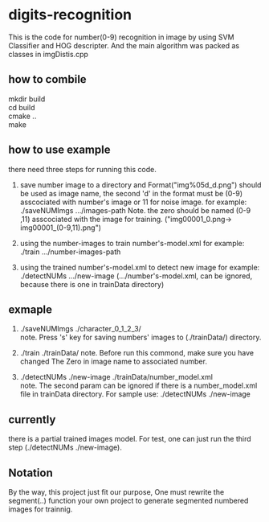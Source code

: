 # digits-recognition
This is the code for number(0-9) recognition in image by using SVM Classifier and HOG descripter. And the main algorithm was packed as classes in imgDistis.cpp 


## how to combile  
mkdir build  
cd build  
cmake ..  
make  


## how to use example 
there need three steps for running this code. 
1.  save number image to a directory  and Format("img%05d_d.png") should be used as image name, the second 'd' in the format must be (0-9) asscociated with number's image or 11 for noise image.
for example:  ./saveNUMImgs  .../images-path 
Note. the zero should be named (0-9 ,11) asscociated with the image for training. ("img00001\_0.png-> img00001\_(0-9,11).png")

2.  using the number-images to train number's-model.xml 
for example:  ./train .../number-images-path

3. using the trained number's-model.xml to detect new image
for example: ./detectNUMs  .../new-image  (.../number's-model.xml, can be ignored, because there is one in trainData directory)


## exmaple
1.  ./saveNUMImgs ./character_0_1_2_3/  
note. Press 's' key for saving numbers' images to (./trainData/) directory.

2.  ./train ./trainData/ 
note. Before run this commond, make sure you have changed The Zero in image name to associated number.

3. ./detectNUMs  ./new-image  ./trainData/number_model.xml  
note. The second param can be ignored if there is a number_model.xml file in trainData directory. For sample use: ./detectNUMs  ./new-image


## currently
 there is a partial trained images model. For test, one can just run the third step (./detectNUMs  ./new-image).


## Notation
By the way, this project just fit our purpose,  One must rewrite the segment(..) function your own project to generate segmented numbered images for trainnig.

